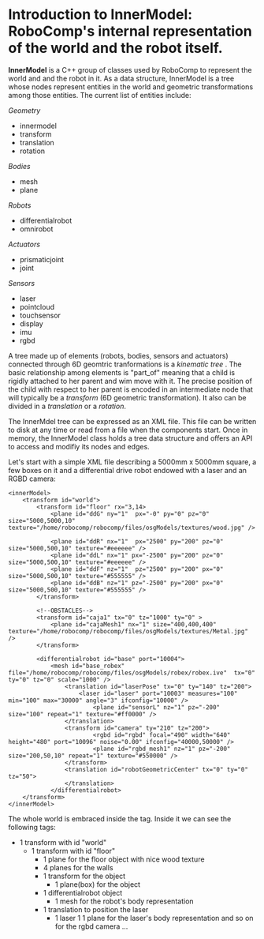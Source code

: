 # Introduction to InnerModel: RoboComp's internal representation of the world and the robot itself.

**InnerModel** is a C++ group of classes used by RoboComp to represent the world and and the robot in it. As a data structure, InnerModel is a tree whose nodes represent entities in the world and geometric transformations among those entities. The current list of entities include:

*Geometry*
- innermodel
- transform
- translation
- rotation

*Bodies*
- mesh
- plane 

*Robots*
- differentialrobot
- omnirobot

*Actuators*
- prismaticjoint
- joint

*Sensors*
- laser
- pointcloud
- touchsensor
- display
- imu
- rgbd


A tree made up of elements (robots, bodies, sensors and actuators) connected through 6D geomtric tranformations is a _kinematic tree_ . The basic relationship among elements is "part_of" meaning that a child is rigidly attached to her parent and wim move with it. The precise position of the child with respect to her parent is encoded in an intermediate node that will typically  be a _transform_ (6D geometric transformation). It also can be divided in a _translation_ or a _rotation_.

The InnerMdel tree can be expressed as an XML file. This file can be written to disk at any time or read from a file when the components start. Once in memory, the InnerModel class holds a tree data structure and offers an API to access and modifiy its nodes and edges.

Let's start with a simple XML file describing a 5000mm x 5000mm square, a few boxes on it and a differential drive robot endowed with a laser and an RGBD camera:

~~~~
<innerModel>
	<transform id="world">
		<transform id="floor" rx="3,14>
			<plane id="ddG" ny="1"  px="-0" py="0" pz="0" size="5000,5000,10" texture="/home/robocomp/robocomp/files/osgModels/textures/wood.jpg" /> 
		    
			<plane id="ddR" nx="1"  px="2500" py="200" pz="0" size="5000,500,10" texture="#eeeeee" />
			<plane id="ddL" nx="1" px="-2500" py="200" pz="0" size="5000,500,10" texture="#eeeeee" />	
			<plane id="ddF" nz="1"  pz="2500" py="200" px="0" size="5000,500,10" texture="#555555" />
			<plane id="ddB" nz="1" pz="-2500" py="200" px="0" size="5000,500,10" texture="#555555" />
		</transform>

		<!--OBSTACLES-->
		<transform id="caja1" tx="0" tz="1000" ty="0" >
			<plane id="cajaMesh1" nx="1" size="400,400,400"  texture="/home/robocomp/robocomp/files/osgModels/textures/Metal.jpg" />
		</transform>
			
		<differentialrobot id="base" port="10004">
			<mesh id="base_robex" file="/home/robocomp/robocomp/files/osgModels/robex/robex.ive"  tx="0" ty="0" tz="0" scale="1000" />
				<translation id="laserPose" tx="0" ty="140" tz="200">
					<laser id="laser" port="10003" measures="100" min="100" max="30000" angle="3" ifconfig="10000" />
						<plane id="sensorL" nz="1" pz="-200" size="100" repeat="1" texture="#ff0000" /> 
				</translation>	
				<transform id="camera" ty="210" tz="200">
						<rgbd id="rgbd" focal="490" width="640" height="480" port="10096" noise="0.00" ifconfig="40000,50000" />
						<plane id="rgbd_mesh1" nz="1" pz="-200" size="200,50,10" repeat="1" texture="#550000" />
				</transform>
				<translation id="robotGeometricCenter" tx="0" ty="0" tz="50">
				</translation>
			</differentialrobot>
	</transform>
</innerModel>
~~~~
The whole world is embraced inside the <innermodel> </innermodel> tag. Inside it we can see the following tags:
- 1 transform with id "world"
  - 1 transform with id "floor"
    - 1 plane for the floor object with nice wood texture
    - 4 planes for the walls
    - 1 transform for the object
      - 1 plane(box) for the object
    - 1 differentialrobot object
        - 1 mesh for the robot's body representation
	- 1 translation to position the laser
	  - 1 laser
	    1 1 plane for the laser's body representation
      and so on for the rgbd camera ...
      
 
